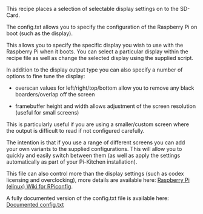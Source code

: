 This recipe places a selection of selectable display settings on to the SD-Card.

The config.txt allows you to specify the configuration of the Raspberry Pi on boot (such as the display).

This allows you to specify the specific display you wish to use with the Raspberry Pi when it boots.  You can select a particular display within the recipe file as well as change the selected display using the supplied script.

In addition to the display output type you can also specify a number of options to fine tune the display:

- overscan values for left/right/top/bottom allow you to remove any black boarders/overlap off the screen

- framebuffer height and width allows adjustment of the screen resolution (useful for small screens)

This is particularly useful if you are using a smaller/custom screen where the output is difficult to read if not configured carefully.

The intention is that if you use a range of different screens you can add your own variants to the supplied configurations.  This will allow you to quickly and easily switch between them (as well as apply the settings automatically as part of your Pi-Kitchen installation).

This file can also control more than the display settings (such as codex licensing and overclocking), more details are available here:
<a href="http://elinux.org/RPiconfig">Raspberry Pi (elinux) Wiki for RPiconfig</a>. 

A fully documented version of the config.txt file is available here:
<a href="https://raw.githubusercontent.com/Evilpaul/RPi-config/master/config.txt">Documented config.txt</a>